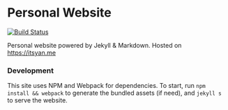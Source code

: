 # Personal Website

[![Build Status](https://travis-ci.org/yanske1/yanske1.github.io.svg?branch=master)](https://travis-ci.org/yanske1/yanske1.github.io)

Personal website powered by Jekyll & Markdown. Hosted on <https://itsyan.me>

### Development

This site uses NPM and Webpack for dependencies. To start, run `npm install && webpack` to generate the bundled assets (if need), and `jekyll s` to serve the website.
